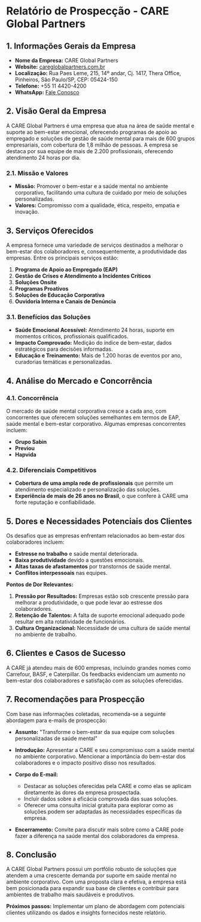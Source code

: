 # Relatório de Prospecção - CARE Global Partners

## 1. Informações Gerais da Empresa
- **Nome da Empresa:** CARE Global Partners
- **Website:** [careglobalpartners.com.br](http://www.careglobalpartners.com.br)
- **Localização:** Rua Paes Leme, 215, 14º andar, Cj. 1417, Thera Office, Pinheiros, São Paulo/SP, CEP: 05424-150
- **Telefone:** +55 11 4420-4200
- **WhatsApp:** [Fale Conosco](http://www.careglobalpartners.com.br/primeiro-contato/)

## 2. Visão Geral da Empresa
A CARE Global Partners é uma empresa que atua na área de saúde mental e suporte ao bem-estar emocional, oferecendo programas de apoio ao empregado e soluções de gestão de saúde mental para mais de 600 grupos empresariais, com cobertura de 1,8 milhão de pessoas. A empresa se destaca por sua equipe de mais de 2.200 profissionais, oferecendo atendimento 24 horas por dia.

### 2.1. Missão e Valores
- **Missão:** Promover o bem-estar e a saúde mental no ambiente corporativo, facilitando uma cultura de cuidado por meio de soluções personalizadas.
- **Valores:** Compromisso com a qualidade, ética, respeito, empatia e inovação.

## 3. Serviços Oferecidos
A empresa fornece uma variedade de serviços destinados a melhorar o bem-estar dos colaboradores e, consequentemente, a produtividade das empresas. Entre os principais serviços estão:
1. **Programa de Apoio ao Empregado (EAP)**
2. **Gestão de Crises e Atendimento a Incidentes Críticos**
3. **Soluções Onsite**
4. **Programas Proativos**
5. **Soluções de Educação Corporativa**
6. **Ouvidoria Interna e Canais de Denúncia**

### 3.1. Benefícios das Soluções
- **Saúde Emocional Acessível:** Atendimento 24 horas, suporte em momentos críticos, profissionais qualificados.
- **Impacto Comprovado:** Medição do índice de bem-estar, dados estratégicos para decisões informadas.
- **Educação e Treinamento:** Mais de 1.200 horas de eventos por ano, curadorias temáticas e personalizadas.

## 4. Análise do Mercado e Concorrência
### 4.1. Concorrência
O mercado de saúde mental corporativa cresce a cada ano, com concorrentes que oferecem soluções semelhantes em termos de EAP, saúde mental e bem-estar corporativo. Algumas empresas concorrentes incluem:
- **Grupo Sabin**
- **Previou**
- **Hapvida**

### 4.2. Diferenciais Competitivos
- **Cobertura de uma ampla rede de profissionais** que permite um atendimento especializado e personalização das soluções.
- **Experiência de mais de 26 anos no Brasil**, o que confere à CARE uma forte reputação e confiabilidade.

## 5. Dores e Necessidades Potenciais dos Clientes
Os desafios que as empresas enfrentam relacionados ao bem-estar dos colaboradores incluem:
- **Estresse no trabalho** e saúde mental deteriorada.
- **Baixa produtividade** devido a questões emocionais.
- **Altas taxas de afastamentos** por transtornos de saúde mental.
- **Conflitos interpessoais** nas equipes.

**Pontos de Dor Relevantes:**
1. **Pressão por Resultados:** Empresas estão sob crescente pressão para melhorar a produtividade, o que pode levar ao estresse dos colaboradores.
2. **Retenção de Talentos:** A falta de suporte emocional adequado pode resultar em alta rotatividade de funcionários.
3. **Cultura Organizacional:** Necessidade de uma cultura de saúde mental no ambiente de trabalho.

## 6. Clientes e Casos de Sucesso
A CARE já atendeu mais de 600 empresas, incluindo grandes nomes como Carrefour, BASF, e Caterpillar. Os feedbacks evidenciam um aumento no bem-estar dos colaboradores e satisfação com as soluções oferecidas.

## 7. Recomendações para Prospecção
Com base nas informações coletadas, recomenda-se a seguinte abordagem para e-mails de prospecção:

- **Assunto:** "Transforme o bem-estar da sua equipe com soluções personalizadas de saúde mental"
  
- **Introdução:** Apresentar a CARE e seu compromisso com a saúde mental no ambiente corporativo. Mencionar a importância do bem-estar dos colaboradores e o impacto positivo disso nos resultados.

- **Corpo do E-mail:**
  - Destacar as soluções oferecidas pela CARE e como elas se aplicam diretamente às dores da empresa prospectada.
  - Incluir dados sobre a eficácia comprovada das suas soluções.
  - Oferecer uma consulta inicial gratuita para explorar como as soluções podem ser adaptadas às necessidades específicas da empresa.

- **Encerramento:** Convite para discutir mais sobre como a CARE pode fazer a diferença na saúde mental dos colaboradores da empresa.

## 8. Conclusão
A CARE Global Partners possui um portfólio robusto de soluções que atendem a uma crescente demanda por suporte em saúde mental no ambiente corporativo. Com uma proposta clara e efetiva, a empresa está bem posicionada para expandir sua base de clientes e contribuir para ambientes de trabalho mais saudáveis e produtivos. 

**Próximos passos:** Implementar um plano de abordagem com potenciais clientes utilizando os dados e insights fornecidos neste relatório.